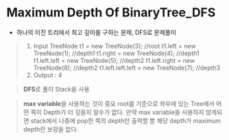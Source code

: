 # Maximum Depth Of BinaryTree_DFS

- 하나의 이진 트리에서 최고 깊이를 구하는 문제, DFS로 문제풀이

> 1. Input
> TreeNode t1 = new TreeNode(3);          //root
> t1.left = new TreeNode(1);              //depth1
> t1.right = new TreeNode(4);             //depth1
> t1.left.left = new TreeNode(5);         //depth2
> t1.left.right = new TreeNode(8);        //depth2
> t1.left.left.left = new TreeNode(7);    //depth3
> 2. Output : 4

> **DFS**로 풀이
> Stack을 사용

> **max variable**을 사용하는 것이 중요
> root를 기준으로 좌우에 있는 Tree에서 어떤 쪽이 Depth가 더 깊을지 알수가 없다.
> 만약 max variable을 사용하지 않게되면 stack에서 나중에 pop한 쪽의 depth만 출력할 뿐
> 해당 depth가 maximum depth란 보장을 없다.
